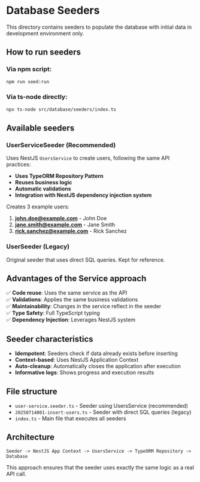 # Database Seeders

This directory contains seeders to populate the database with initial data in development environment only.

## How to run seeders

### Via npm script:

```bash
npm run seed:run
```

### Via ts-node directly:

```bash
npx ts-node src/database/seeders/index.ts
```

## Available seeders

### UserServiceSeeder (Recommended)

Uses NestJS `UsersService` to create users, following the same API practices:

- **Uses TypeORM Repository Pattern**
- **Reuses business logic**
- **Automatic validations**
- **Integration with NestJS dependency injection system**

Creates 3 example users:

1. **john.doe@example.com** - John Doe
2. **jane.smith@example.com** - Jane Smith
3. **rick.sanchez@example.com** - Rick Sanchez

### UserSeeder (Legacy)

Original seeder that uses direct SQL queries. Kept for reference.

## Advantages of the Service approach

✅ **Code reuse**: Uses the same service as the API  
✅ **Validations**: Applies the same business validations  
✅ **Maintainability**: Changes in the service reflect in the seeder  
✅ **Type Safety**: Full TypeScript typing  
✅ **Dependency Injection**: Leverages NestJS system

## Seeder characteristics

- **Idempotent**: Seeders check if data already exists before inserting
- **Context-based**: Uses NestJS Application Context
- **Auto-cleanup**: Automatically closes the application after execution
- **Informative logs**: Shows progress and execution results

## File structure

- `user-service.seeder.ts` - Seeder using UsersService (recommended)
- `20250714001-insert-users.ts` - Seeder with direct SQL queries (legacy)
- `index.ts` - Main file that executes all seeders

## Architecture

```
Seeder -> NestJS App Context -> UsersService -> TypeORM Repository -> Database
```

This approach ensures that the seeder uses exactly the same logic as a real API call.
